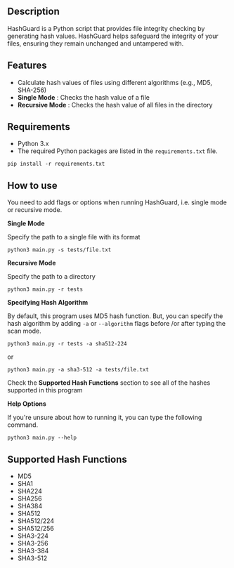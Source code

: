 ## Description
HashGuard is a Python script that provides file integrity checking by generating hash values. HashGuard helps safeguard the integrity of your files, ensuring they remain unchanged and untampered with.

## Features

- Calculate hash values of files using different algorithms (e.g., MD5, SHA-256)
- **Single Mode**    : Checks the hash value of a file
- **Recursive Mode** : Checks the hash value of all files in the directory

## Requirements

- Python 3.x
- The required Python packages are listed in the `requirements.txt` file.
```
pip install -r requirements.txt
```



## How to use

You need to add flags or options when running HashGuard, i.e. single mode or recursive mode.

**Single Mode**

Specify the path to a single file with its format
```
python3 main.py -s tests/file.txt
```

**Recursive Mode**

Specify the path to a directory
```
python3 main.py -r tests
```

**Specifying Hash Algorithm**

By default, this program uses MD5 hash function. But, you can specify the hash algorithm by adding `-a` or `--algorithm` flags before /or after typing the scan mode.
```
python3 main.py -r tests -a sha512-224
```
or
```
python3 main.py -a sha3-512 -a tests/file.txt
```
Check the **Supported Hash Functions** section to see all of the hashes supported in this program

**Help Options**

If you're unsure about how to running it, you can type the following command.
```
python3 main.py --help
```
## Supported Hash Functions
 - MD5
 - SHA1
 - SHA224
 - SHA256
 - SHA384
 - SHA512
 - SHA512/224
 - SHA512/256
 - SHA3-224
 - SHA3-256
 - SHA3-384
 - SHA3-512


